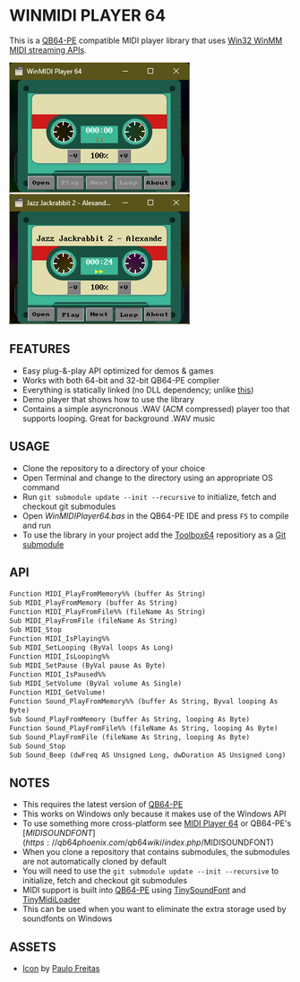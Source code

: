 # WINMIDI PLAYER 64

This is a [QB64-PE](https://github.com/QB64-Phoenix-Edition/QB64pe) compatible MIDI player library that uses [Win32 WinMM MIDI streaming APIs](https://docs.microsoft.com/en-us/windows/win32/api/mmeapi/).

![Screenshot 1](screenshots/screenshot1.png)
![Screenshot 2](screenshots/screenshot2.png)

## FEATURES

- Easy plug-&-play API optimized for demos & games
- Works with both 64-bit and 32-bit QB64-PE complier
- Everything is statically linked (no DLL dependency; unlike [this](https://qb64phoenix.com/qb64wiki/index.php/DLL_Libraries))
- Demo player that shows how to use the library
- Contains a simple asyncronous .WAV (ACM compressed) player too that supports looping. Great for background .WAV music

## USAGE

- Clone the repository to a directory of your choice
- Open Terminal and change to the directory using an appropriate OS command
- Run `git submodule update --init --recursive` to initialize, fetch and checkout git submodules
- Open *WinMIDIPlayer64.bas* in the QB64-PE IDE and press `F5` to compile and run
- To use the library in your project add the [Toolbox64](https://github.com/a740g/Toolbox64) repositiory as a [Git submodule](https://git-scm.com/book/en/v2/Git-Tools-Submodules)

## API

```VB
Function MIDI_PlayFromMemory%% (buffer As String)
Sub MIDI_PlayFromMemory (buffer As String)
Function MIDI_PlayFromFile%% (fileName As String)
Sub MIDI_PlayFromFile (fileName As String)
Sub MIDI_Stop
Function MIDI_IsPlaying%%
Sub MIDI_SetLooping (ByVal loops As Long)
Function MIDI_IsLooping%%
Sub MIDI_SetPause (ByVal pause As Byte)
Function MIDI_IsPaused%%
Sub MIDI_SetVolume (ByVal volume As Single)
Function MIDI_GetVolume!
Function Sound_PlayFromMemory%% (buffer As String, Byval looping As Byte)
Sub Sound_PlayFromMemory (buffer As String, looping As Byte)
Function Sound_PlayFromFile%% (fileName As String, looping As Byte)
Sub Sound_PlayFromFile (fileName As String, looping As Byte)
Sub Sound_Stop
Sub Sound_Beep (dwFreq AS Unsigned Long, dwDuration AS Unsigned Long)
```

## NOTES

- This requires the latest version of [QB64-PE](https://github.com/QB64-Phoenix-Edition/QB64pe/releases)
- This works on Windows only because it makes use of the Windows API
- To use something more cross-platform see [MIDI Player 64](https://github.com/a740g/MIDI-Player-64) or QB64-PE's [$MIDISOUNDFONT](https://qb64phoenix.com/qb64wiki/index.php/$MIDISOUNDFONT)
- When you clone a repository that contains submodules, the submodules are not automatically cloned by default
- You will need to use the `git submodule update --init --recursive` to initialize, fetch and checkout git submodules
- MIDI support is built into [QB64-PE](https://github.com/QB64-Phoenix-Edition/QB64pe/releases) using [TinySoundFont](https://github.com/schellingb/TinySoundFont) and [TinyMidiLoader](https://github.com/schellingb/TinySoundFont)
- This can be used when you want to eliminate the extra storage used by soundfonts on Windows

## ASSETS

- [Icon](https://www.iconarchive.com/artist/grafikartes.html) by [Paulo Freitas](https://behance.net/grafikartes)
